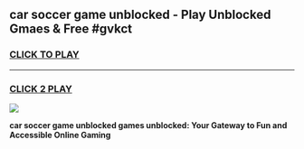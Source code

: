 
## car soccer game unblocked - Play Unblocked Gmaes & Free #gvkct
<h3>
<a href="https://premium.freeplayer.one?title=car_soccer_game_unblocked&ref=03M">CLICK TO PLAY</a></h3>
<hr>

<h3>
<a href="https://premium.freeplayer.one?title=car_soccer_game_unblocked&ref=03M">CLICK 2 PLAY</a>
  
</h3>

<a href="https://premium.freeplayer.one?title=car_soccer_game_unblocked&ref=03M"><img src="https://clearcache.store/games.png"></a>


**car soccer game unblocked games unblocked: Your Gateway to Fun and Accessible Online Gaming**
